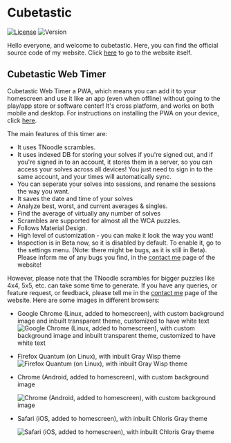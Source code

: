 # Cubetastic

[![License](https://img.shields.io/badge/license-MIT-yellow.svg)](https://gitlab.com/cubetastic/cubetastic/blob/master/LICENSE)
![Version](https://img.shields.io/badge/version-1.2.0-brightgreen.svg)

Hello everyone, and welcome to cubetastic. Here, you can find the official source code of my website. Click [here](https://cubetastic.herokuapp.com) to go to the website itself.

## Cubetastic Web Timer

Cubetastic Web Timer a PWA, which means you can add it to your homescreen and use it like an app (even when offline) without going to the play/app store or software center! It's cross platform, and works on both mobile and desktop. For instructions on installing the PWA on your device, click [here](https://cubetastic.herokuapp.com/installpwa).

The main features of this timer are:
+ It uses TNoodle scrambles.
+ It uses indexed DB for storing your solves if you're signed out, and if you're signed in to an account, it stores them in a server, so you can access your solves across all devices! You just need to sign in to the same account, and your times will automatically sync.
+ You can seperate your solves into sessions, and rename the sessions the way you want.
+ It saves the date and time of your solves
+ Analyze best, worst, and current averages & singles.
+ Find the average of virtually any number of solves
+ Scrambles are supported for almost all the WCA puzzles.
+ Follows Material Design.
+ High level of customization - you can make it look the way you want!
+ Inspection is in Beta now, so it is disabled by default. To enable it, go to the settings menu. (Note: there might be bugs, as it is still in Beta). Please inform me of any bugs you find, in the [contact me](https://cubetastic.herokuapp.com/contactMe) page of the website!

However, please note that the TNoodle scrambles for bigger puzzles like 4x4, 5x5, etc. can take some time to generate. If you have any queries, or feature request, or feedback, please tell me in the [contact me](https://cubetastic.herokuapp.com/contactMe) page of the website. Here are some images in different browsers:

+ Google Chrome (Linux, added to homescreen), with custom background image and inbuilt transparent theme, customized to have white text
   ![Google Chrome (Linux, added to homescreen), with custom background image and inbuilt transparent theme, customized to have white text](https://i.redd.it/0cze8925t6311.png "Google Chrome (Linux, added to homescreen), with custom background image and inbuilt transparent theme, customized to have white text")
+ Firefox Quantum (on Linux), with inbuilt Gray Wisp theme
   ![Firefox Quantum (on Linux), with inbuilt Gray Wisp theme](https://lh3.googleusercontent.com/Vjv_NKoPbzJRnMRFecUgyKIJTIWd0HSqcOJQaJs_eIfKSpaU-QcMkxrExrh-M9u0_hSi_AwjZdWObwynsJ4EMrr7kjpWkKmlANBZIq1kC8TRiHULCsPemGhjUQAEMD_eY5Yu32x6h_8s5GCOtwHW9xsLE-zrcmL0f4Mmuv9y4X8M0RVZR57S_6pkVn03FaXE9DPoCZxkemElU8wZtL_R6-QLXBWOaUz3ksCiM2neoBAtj6L5A9Xgp9DlCQbui7CLheqhCGLqaWAZZYp7LrevsoHrY8LICO0Q0jtsZMzRm5Cu0VJryVwQS4QYD1n2Zqdd32z_2orGVus8nloz9BnGy6JCZSq6oCRdvh0-GVY7E8zl5LoAIcbjRZQK-Ek_qCNzGn-GuakFv3smwlVo7yeekZcKfhpTKYln0MarMjG3AX2yCdkZS14dwS5N0S5TgrT04JF7Xbqct-0AavGjHZQd_DlifZ6cY0yMEve-ASAbsiUb0MlWTTnjYoVfbxvfwh8bNVVFM4trrjT6bqS06qcVgNzAOFbmGbhNwiEcg7IPYuARy3zyp5okekg1NrAMOmyn8RRzOKkWN18zeLTPkcqIbNpw0_L2_3iJSA-DkCw=w1185-h666-no "Firefox Quantum (on Linux), with inbuilt Gray Wisp theme")
+ Chrome (Android, added to homescreen), with custom background image

   ![Chrome (Android, added to homescreen), with custom background image](https://lh3.googleusercontent.com/3jp8SjBHkUt3l6RePSNyjQqCgPjhM0c4q-fKiwiGcRTU5si1xwCEgY5c3-zCVGPNPrxZjlwNLS8ZzvhTSzt0JlRiS-NQDHlIRkOnYLLrhTpymBG-c1BbBTDk112Xnqqhun4gFDlD1Db9C_APHd9asRGUI-rAztBeFRnOUoQupCs7kkPCJbaPjSg8MYD3utZZILJjvdva6tJySH1s-H9oVtDap84_VWo6RNDI6B5BBGz3hlpRBvjZ2zFm7rqHgLUzPbc2JCBLd7GdfdUqPDjUc0r5o8VASBxRD_mOr3BwUj4OLuLafOR5KL6Yy7s4fq25aN7RtsaMN_RmdvZxaOJeDBi7Ies0MJV0cF75PGWkXeGIu3wFrVvRAGpDn9s7ozqF0t_esUvCiX9BqYZq3ZcBJdG4NvS4t4pe_mrlbcCH_Jl3b_3q-7o7Z3TdH6dZNFvdRb8DDCP6vgEbhyd8K4g5ogNp5WREnwyYIthqd6dmEnPDMDkTbebu4XttZlIilk8TdMAqNhYeQmCGpJDsjtIaKy8k3GFKCrsfDkmeNll-avsFr-6uMvbwV9jLtW6UB_gRPlWxA6Los2kpNv5PIJGT8tsRA4UcJZRXwdozlSY=w375-h666-no "Chrome (Android, added to homescreen), with custom background image")
+ Safari (iOS, added to homescreen), with inbuilt Chloris Gray theme

   ![Safari (iOS, added to homescreen), with inbuilt Chloris Gray theme](https://lh3.googleusercontent.com/hMlHJZh0ZxkzaNgEuMquPWoHA3mPe3AUodWkgnt4jZ6z7VZ7HDSiVUC7hbgZu2z6_TPdTgth7K7yxmHIZcKpbkXv9KAf7aT_hvoP-0xnTXK_RtB9Ux7DJIMICBHhZ5X5TPa-7mdaNDiCi9aip_I1J4AWsM6slFoj_Gtff94O7M-8Y4qJqSmuNabkFj0QSb3xdYff0rd0tXCsKxJ_D4sKgKHfa_aoKC031I-6xZpEQu273IcSTwQAT6wgt0TL4a1jlugrAlY0mE37w3161s-CkVmU-RNMNDM5RTCbnKtqq0XKJlqqQ5OZsoDxnt_XSiGdn36OOVOGPb74D8rvc7B-AyLGosDGxcuDSNVJkAkoWSboeXvrAc6dTEc9rPzXl15hGMIOt4jhPZ7YaVdT18XZl65uajqjFEHtA8XV9esqd_Hj2LQd-CnELZ8slqIrp-GWL6GZk9VP5LCCoPs_rBjvHk9OkOnmK9wTEu7RM8-v-_UR-bka5vo0kSR3WVv0uW0LVbbxqlAIVrweJnMwEbTRXvJIAAG3oOahNLTaUmlzsahuZna7NyNCEE3XriOyM5tIwe6-VosuG0OtdLkwDt-Sr0YjJgJ8QudTpOWv-Fg=w375-h666-no "Safari (iOS, added to homescreen), with inbuilt Chloris Gray theme")